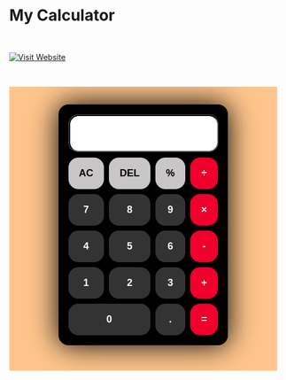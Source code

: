 # My Calculator
<br>

[![Visit Website](https://img.shields.io/badge/Visit-Website-blue.svg)](https://sahildprojects.github.io/Calculator/)

<br>

![](https://github.com/SahilDProjects/Calculator/blob/main/calcu.png)
